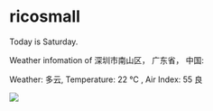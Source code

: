 # ricosmall

Today is Saturday.

Weather infomation of 深圳市南山区， 广东省， 中国: 

Weather: 多云, Temperature: 22 ℃ , Air Index: 55 良

<img src="https://github-readme-stats.vercel.app/api?username=ricosmall&show_icons=true" />
